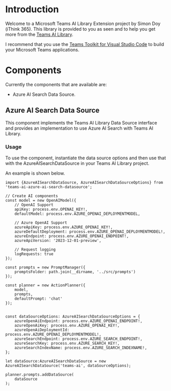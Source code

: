 # Introduction

Welcome to a Microsoft Teams AI Library Extension project by Simon Doy (iThink 365).
This library is provided to you as seen and to help you get more from the [Teams AI Library](https://learn.microsoft.com/microsoftteams/platform/bots/how-to/teams%20conversational%20ai/teams-conversation-ai-overview).

I recommend that you use the [Teams Toolkit for Visual Studio Code](https://learn.microsoft.com/microsoftteams/platform/toolkit/teams-toolkit-fundamentals) to build your Microsoft Teams applications.

# Components
Currently the components that are available are:
- Azure AI Search Data Source.

## Azure AI Search Data Source

This component implements the Teams AI Library Data Source interface and provides an implementation to use Azure AI Search with Teams AI Library.

### Usage

To use the component, instantiate the data source options and then use that with the AzureAISearchDataSource in your Teams AI Library project.

An example is shown below.

```
import {AzureAISearchDataSource, AzureAISearchDataSourceOptions} from 'teams-ai-azure-ai-search-datasource';

// Create AI components
const model = new OpenAIModel({
    // OpenAI Support
    apiKey: process.env.OPENAI_KEY!,
    defaultModel: process.env.AZURE_OPENAI_DEPLOYMENTMODEL,

    // Azure OpenAI Support
    azureApiKey: process.env.AZURE_OPENAI_KEY!,
    azureDefaultDeployment: process.env.AZURE_OPENAI_DEPLOYMENTMODEL!,
    azureEndpoint: process.env.AZURE_OPENAI_ENDPOINT!,
    azureApiVersion: '2023-12-01-preview',

    // Request logging
    logRequests: true
});

const prompts = new PromptManager({
    promptsFolder: path.join(__dirname, '../src/prompts')
});

const planner = new ActionPlanner({
    model,
    prompts,
    defaultPrompt: 'chat'
});


const dataSourceOptions: AzureAISearchDataSourceOptions = {
    azureOpenAiEndpoint: process.env.AZURE_OPENAI_ENDPOINT!,
    azureOpenAiKey: process.env.AZURE_OPENAI_KEY!,
    azureOpenAiDeploymentId: process.env.AZURE_OPENAI_DEPLOYMENTMODEL!,
    azureSearchEndpoint: process.env.AZURE_SEARCH_ENDPOINT!,
    azureSearchKey: process.env.AZURE_SEARCH_KEY!,
    azureSearchIndexName: process.env.AZURE_SEARCH_INDEXNAME!,   
};

let dataSource:AzureAISearchDataSource = new AzureAISearchDataSource('teams-ai', dataSourceOptions);

planner.prompts.addDataSource(
    dataSource
);

```
